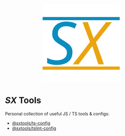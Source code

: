 <h1 align="center"><img src="./logo.svg" width="256"></h1>

# _SX_ Tools

Personal collection of useful JS / TS tools & configs:

* [@sxtools/ts-config](./packages/ts-config)
* [@sxtools/tslint-config](./packages/tslint-config)
